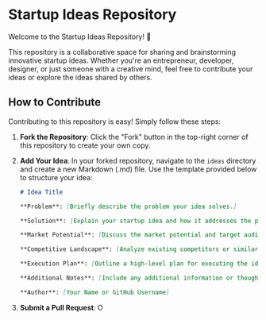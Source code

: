 # Startup Ideas Repository

Welcome to the Startup Ideas Repository! 🚀

This repository is a collaborative space for sharing and brainstorming innovative startup ideas. Whether you're an entrepreneur, developer, designer, or just someone with a creative mind, feel free to contribute your ideas or explore the ideas shared by others.

## How to Contribute

Contributing to this repository is easy! Simply follow these steps:

1. **Fork the Repository**: Click the "Fork" button in the top-right corner of this repository to create your own copy.

2. **Add Your Idea**: In your forked repository, navigate to the `ideas` directory and create a new Markdown (.md) file. Use the template provided below to structure your idea:

    ```markdown
    # Idea Title

    **Problem**: [Briefly describe the problem your idea solves.]

    **Solution**: [Explain your startup idea and how it addresses the problem.]

    **Market Potential**: [Discuss the market potential and target audience for your idea.]

    **Competitive Landscape**: [Analyze existing competitors or similar solutions in the market.]

    **Execution Plan**: [Outline a high-level plan for executing the idea, including key milestones.]

    **Additional Notes**: [Include any additional information or thoughts about your idea.]

    **Author**: [Your Name or GitHub Username]
    ```

3. **Submit a Pull Request**: O
